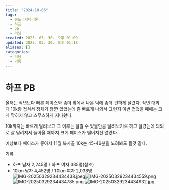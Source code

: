 ```yaml
---
title: "2024-10-06"
tags:
  - 송도국제마라톤
  - 하프
  - pb
  - 러닝
created: 2025. 03. 30. 오후 01:09
updated: 2025. 03. 30. 오후 01:18
aliases: []
categories:
  - 러닝
  - 기록
---
```


# 하프 PB

올해는 작년보다 빠른 페이스와 좀더 앞에서 나온 덕에 좀더 편하게 달렸다. 작년 대회 때 10k랑 겹쳐서 정체가 잠깐 있었는데 좀 빠르게 나와서 그런지 이번 겹쳤을 때에는 크게 막히지 않고 스무스하게 지나왔다.

10k까지는 빠르게 달려보고 그 이후는 달릴 수 있을만큼 달려보기로 하고 달렸는데 의외로 잘 달려져서 들어올 때까지 크게 페이스가 떨어지진 않았다.

예상보다 페이스가 좋아서 11월 복사골 10k는 45-46분을 노려봐도 될것 같다.

기록

- 하프 남자 2,245명 / 하프 여자 335명(참조)
- 10km 남자 4,452명 / 10km 여자 2,038명
  ![IMG-20250329234434438.jpeg](/images/IMG-20250329234434438.jpeg)![IMG-20250329234434559.png](/images/IMG-20250329234434559.png)![IMG-20250329234434785.png](/images/IMG-20250329234434785.png)
![IMG-20250329234434932.jpg](/images/IMG-20250329234434932.jpg)
